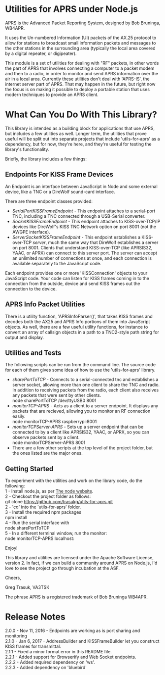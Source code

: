 # Utilities for APRS under Node.js

APRS is the Advanced Packet Reporting System, designed by Bob Bruninga, WB4APR.

It uses the Un-numbered Information (UI) packets of the AX.25 protocol to allow
for stations to broadcast small information packets and messages to the other
stations in the surrounding area (typically the local area covered by a digital
repeater, or digipeater).

This module is a set of utilities for dealing with "RF" packets, in other words
the part of APRS that involves connecting a computer to a packet modem and
then to a radio, in order to monitor and send APRS information over the air
in a local area.  Currently these utilities don't deal with 'APRS-IS',
the internet server part of APRS.  That may happen in the future, but right now
the focus is on making it possible to deploy a portable station that uses
modern techniques to provide an APRS client.

# What Can You Do With This Library?

This library is intended as a building block for applications that use APRS, but
includes a few utilities as well.  Longer term, the utilities that prove useful
will be split out into separate projects that include 'utils-for-aprs' as a
dependency, but for now, they're here, and they're useful for testing the library's
functionality.

Briefly, the library includes a few things:

## Endpoints For KISS Frame Devices

An Endpoint is an interface between JavaScript in Node and some external device,
like a TNC or a DireWolf sound-card interface.

There are three endpoint classes provided:  
* _SerialPortKISSFrameEndpoint_ - This endpoint attaches to a serial-port TNC,
including a TNC connected through a USB-Serial converter.  
* _SocketKISSFrameEndpoint_ - This endpoint attaches to KISS-over-TCP/IP devices
like DireWolf's KISS TNC Network option on port 8001 (not the AWGPE interface).  
* _ServerSocketKISSFrameEndpoint_ - This endpoint establishes a KISS-over-TCP _server_,
much the same way that DireWolf establishes a server on port 8001.
Clients that understand KISS-over-TCP (like APRSIS32, YAAC, or APRX) can connect to this
server port.  The server can accept an unlimited number of connections at once, and
each connection is available separately to the JavaScript code.

Each endpoint provides one or more 'KISSConnection' objects to your JavaScript code.
Your code can listen for KISS frames coming in to the connection from the outside,
device and send KISS frames out the connection to the device.

## APRS Info Packet Utilities

There is a utility function, 'APRSInfoParser()', that takes KISS frames and decodes
both the AX25 and APRS Info portions of them into JavaScript objects.  As well,
there are a few useful utility functions, for instance to convert an array of
callsign objects in a path to a TNC2-style path string for output and display.

## Utilities and Tests

The following scripts can be run from the command line.  The source code for each
of them gives some idea of how to use the 'utils-for-aprs' library.

* _sharePortToTCP_  - Connects to a serial-connected tnc and establishes a server
socket, allowing more than one client to share the TNC and radio.  In addition to
receiving packets from the radio, each client also receives any packets that were
sent by other clients.  
    node sharePortToTCP /dev/ttyUSB0 8001  
* _monitorTCP-APRS_ - Acts as a client to a server endpoint.  It displays any
packets that are recieved, allowing you to monitor an RF connection easily.  
    node monitorTCP-APRS raspberrypi:8001  
* _monitorTCPServer-APRS_ - Sets up a server endpoint that can be connected to
by a client like APRSIS32, YAAC, or APRX, so you can observe packets sent by a
client.  
    node monitorTCPServer-APRS 8001  
* There are a few other scripts at the top level of the project folder, but the
ones listed are the major ones.

## Getting Started

To experiment with the utilities and work on the library code, do the following:  
1 - Install node.js, as per [The node website](https://nodejs.org/).  
2 - Checkout the project folder as follows:  
    git clone https://github.com/trasukg/utils-for-aprs.git  
2 - 'cd' into the 'utils-for-aprs' folder.   
3 - Install the required npm packages  
    npm install  
4 - Run the serial interface with  
    node sharePortToTCP <serial-device> <port>  
5 - In a different terminal window, run the monitor:  
    node monitorTCP-APRS localhost:<port>

Enjoy!

This library and utilities are licensed under the Apache Software License, version 2.
In fact, if we can build a community around APRS on Node.js, I'd love to see
the project go through incubation at the ASF.

Cheers,

Greg Trasuk, VA3TSK

The phrase APRS is a registered trademark of Bob Bruninga WB4APR.

# Release Notes

2.0.0 - Nov 11, 2016 - Endpoints are working as is port sharing and monitoring  
2.1.0 - Jan 6, 2017 - AddressBuilder and KISSFrameBuilder let you construct
KISS frames for transmittal.  
2.1.1 - Fixed a minor format error in this README file.  
2.2.1 - Added support for Browserify and Web Socket endpoints.  
2.2.2 - Added required dependency on 'ws'.  
2.2.3 - Added dependency on 'bluebird'  
